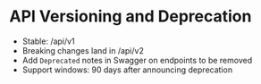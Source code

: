# API Versioning and Deprecation
- Stable: /api/v1
- Breaking changes land in /api/v2
- Add `Deprecated` notes in Swagger on endpoints to be removed
- Support windows: 90 days after announcing deprecation
